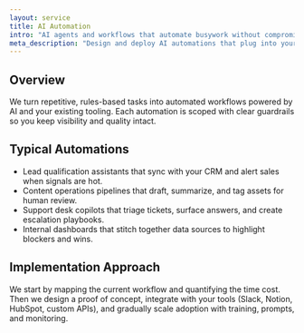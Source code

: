 ```yaml
---
layout: service
title: AI Automation
intro: "AI agents and workflows that automate busywork without compromising control."
meta_description: "Design and deploy AI automations that plug into your stack, save time, and stay accountable."
---
```


## Overview

We turn repetitive, rules-based tasks into automated workflows powered by AI and your existing tooling. Each automation is scoped with clear guardrails so you keep visibility and quality intact.

## Typical Automations

- Lead qualification assistants that sync with your CRM and alert sales when signals are hot.
- Content operations pipelines that draft, summarize, and tag assets for human review.
- Support desk copilots that triage tickets, surface answers, and create escalation playbooks.
- Internal dashboards that stitch together data sources to highlight blockers and wins.

## Implementation Approach

We start by mapping the current workflow and quantifying the time cost. Then we design a proof of concept, integrate with your tools (Slack, Notion, HubSpot, custom APIs), and gradually scale adoption with training, prompts, and monitoring.
